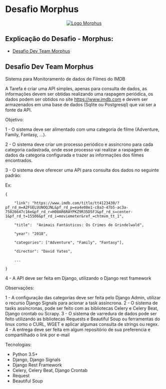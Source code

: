 # Desafio Morphus

<p align="center">
  <a href="https://www.morphus.com.br">
    <img src="https://www.morphus.com.br/static/website/img/logo.png" alt="Logo Morphus">
  </a>

## Explicação do Desafio - Morphus:
- [Desafio Dev Team Morphus](#explicacaodesafio)

## Desafio Dev Team Morphus

Sistema para Monitoramento de dados de Filmes do IMDB

A Tarefa é criar uma API simples, apenas para consulta de dados, as informações devem ser obtidas realizando uma raspagem periódica, os dados podem ser obtidos no site https://www.imdb.com e devem ser armazenados em uma base de dados (Sqlite ou Postgresql) que vai ser a fonte da API.

Objetivo:

1 - O sistema deve ser alimentado com uma categoria de filme (Adventure, Family, Fantasy, ...).

2 - O sistema deve criar um processo periódico e assíncrono para cada categoria cadastrada, onde esse processo vai realizar a raspagem de dados da categoria configurada e trazer as informações dos filmes encontrados.

3 - O sistema deve oferecer uma API para consulta dos dados no seguinte padrão:

Ex:

    {

        "link": "https://www.imdb.com/title/tt4123430/?pf_rd_m=A2FGELUUNOQJNL&pf_rd_p=ea4e08e1-c8a3-47b5-ac3a-75026647c16e&pf_rd_r=H00AR6RAYPKZ9R35D5FJ&pf_rd_s=center-1&pf_rd_t=15506&pf_rd_i=moviemeter&ref_=chtmvm_tt_1",

        "title":  "Animais Fantásticos: Os Crimes de Grindelwald",

        "year": "2018",

        "categories": ["Adventure", "Family", "Fantasy"],

        "director": "David Yates",

        ...

    }

4 - A API deve ser feita em Django, utilizando o Django rest framework

Observações:

1 - A configuração das categorias deve ser feita pelo Django Admin, utilizar o recurso Django Signals para acionar a task assíncrona.
2 - O sistema de tasks assíncronas, pode ser feito com as bibliotecas Celery e Celery Beat, Django crontab ou Scrapy.
3 - O sistema de varredura de dados pode ser feito utilizando as bibliotecas Requests e Beautiful Soup ou ferramentas do linux como o CURL, WGET e aplicar algumas consulta de strings ou regex.
4 - A entrega deve ser feita em algum repositório de sua preferencia e compartilhado o link por e-mail

Tecnologias:
- Python 3.5+
- Django, Django Signals
- Django Rest Framework
- Celery, Celery Beat, Django Crontab
- Request
- Beautiful Soup

